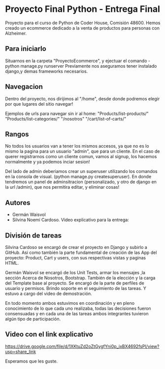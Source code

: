 # Proyecto Final Python - Entrega Final

Proyecto para el curso de Python de Coder House, Comisión 48600.
Hemos creado un ecommerce dedicado a la venta de productos para personas con Alzheimer.

## Para iniciarlo

Situarnos en la carpeta "ProyectoEcommerce", y ejectuar el comando - python manage.py runserver
Previamente nos aseguramos tener instalado django,y demas frameworks necesarios.


## Navegacion

Dentro del proyecto, nos dirijimos al "/home", desde donde podremos elegir por que lugares del sitio navegar!

Ejemplos de urls para navegar sin ir al home:
"Products/list-products/"
"Products/list-categories/"
"/nosotros"
"/cart/list-of-carts/"

## Rangos
No todos los usuarios van a tener los mismos accesos, ya que no es lo mismo la pagina para un usuario "admin", que para un cliente. En el caso de querer registrarnos como un cliente comun, vamos al signup, los hacemos normalmente y ya podemos inciar sesion!

Del lado de admin deberiamos crear un superuser utilizando los comandos en la consola de visual. (python manage.py createsuperuser). En donde tendremos un panel de adminsitracion (personalizado, y otro de django en la url /admin), que nos permitira editar, y eliminar cosas!


## Autores

- Germán Waisvol
- Silvina Noemí Cardoso.
Video explicativo para la entrega: 

## División de tareas
Silvina Cardoso se encargó de crear el proyecto en Django y subirlo a GitHub. Asi como también la parte fundamental de creación de las App del proyecto: Product, Cart y users, con sus respectivas vistas y paginas HTML. 

Germán Waisvol se encargó de los Unit Tests, armar los mensajes ,la sección Acerca de Nosotros, Bootstrap. También de la elección y la carga del Template base al proyecto. Se encargó de la parte de perfiles de usuario y permisos. Brindo soporte en el seguimiento de las tareas. Y estuvo a cargo del video de demostración.

En todo momento ambos estuvimos en coordinación y en pleno conocimiento de lo que cada uno realizaba, todas las decisiones fueron consensuadas y en cada una de las tareas ambos integrantes tuvieron algún tipo de participación.

## Video con el link explicativo

https://drive.google.com/file/d/1XKtuZd2oZtGygfYni0p_ixBX4692fsPI/view?usp=share_link


Esperamos que les guste.
